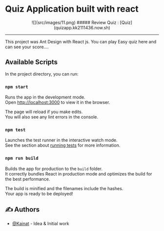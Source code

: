 # Quiz Application built with react


<div align="center">
![](src/images/11.png)
  ##### Review Quiz : [Quiz](quizapp.kk2111436.now.sh)
  </div>
  
  ---
  
This project was Ant Design with React js. You can play Easy quiz here and can see your score....


## Available Scripts

In the project directory, you can run:

### `npm start`

Runs the app in the development mode.<br />
Open [http://localhost:3000](http://localhost:3000) to view it in the browser.

The page will reload if you make edits.<br />
You will also see any lint errors in the console.

### `npm test`

Launches the test runner in the interactive watch mode.<br />
See the section about [running tests](https://facebook.github.io/create-react-app/docs/running-tests) for more information.

### `npm run build`

Builds the app for production to the `build` folder.<br />
It correctly bundles React in production mode and optimizes the build for the best performance.

The build is minified and the filenames include the hashes.<br />
Your app is ready to be deployed!

## ✍️ Authors <a name = "authors"></a>
- [@Kainat](https://github.com/kainatn) - Idea & Initial work
